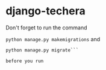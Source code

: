 # django-techera

Don't forget to run the command 

```python manage.py makemigrations```
and
```python
python manage.py migrate```

before you run 
